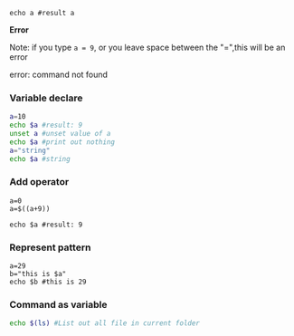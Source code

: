 ```shell
echo a #result a
```

**Error**

Note: if you type ``a = 9``, or you leave space between the "=",this will be an error

error: command not found

### Variable declare

```sh
a=10
echo $a #result: 9
unset a #unset value of a
echo $a #print out nothing
a="string"
echo $a #string
```

### Add operator

```shell
a=0
a=$((a+9))

echo $a #result: 9
```

### Represent pattern

```shell
a=29
b="this is $a"
echo $b #this is 29
```

### Command as variable

```sh
echo $(ls) #List out all file in current folder
```
